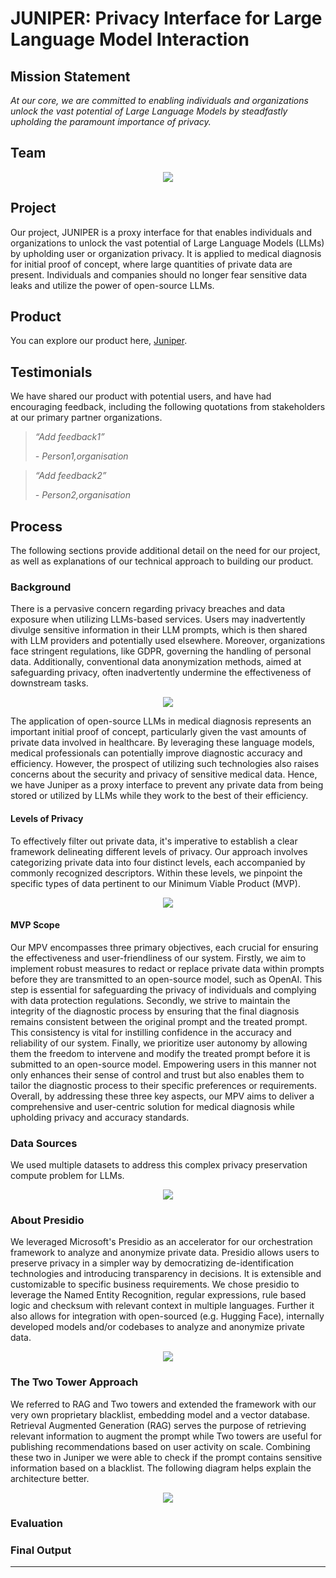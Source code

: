 <div><h1>JUNIPER: Privacy Interface for Large Language Model Interaction</h1></div>

## Mission Statement

*At our core, we are committed to enabling individuals and organizations unlock the vast potential of Large Language Models by steadfastly upholding the paramount importance of privacy.*

## Team

<p align="center">
  <img src="./images/team.png" />
</p>

## Project

Our project, JUNIPER is a proxy interface for that enables individuals and organizations to unlock the vast potential of Large Language Models (LLMs) by upholding user or organization privacy. It is applied to medical diagnosis for initial proof of concept, where large quantities of private data are present. Individuals and companies should no longer fear sensitive data leaks and utilize the power of open-source LLMs.

## Product

You can explore our product here, [Juniper](link).

## Testimonials

We have shared our product with potential users, and have had encouraging feedback, including the following quotations from stakeholders at our primary partner organizations. 

> *“Add feedback1”*
>
> *- Person1,organisation*

> *“Add feedback2”*
>
> *- Person2,organisation*

## Process

The following sections provide additional detail on the need for our project, as well as explanations of our technical approach to building our product.

### Background

There is a pervasive concern regarding privacy breaches and data exposure when utilizing LLMs-based services. Users may inadvertently divulge sensitive information in their LLM prompts, which is then shared with LLM providers and potentially used elsewhere. Moreover, organizations face stringent regulations, like GDPR, governing the handling of personal data. Additionally, conventional data anonymization methods, aimed at safeguarding privacy, often inadvertently undermine the effectiveness of downstream tasks.  

<p align="center">
  <img src="./images/background.png" />
</p>

The application of open-source LLMs in medical diagnosis represents an important initial proof of concept, particularly given the vast amounts of private data involved in healthcare. By leveraging these language models, medical professionals can potentially improve diagnostic accuracy and efficiency. However, the prospect of utilizing such technologies also raises concerns about the security and privacy of sensitive medical data. Hence, we have Juniper as a proxy interface to prevent any private data from being stored or utilized by LLMs while they work to the best of their efficiency.

#### Levels of Privacy

To effectively filter out private data, it's imperative to establish a clear framework delineating different levels of privacy. Our approach involves categorizing private data into four distinct levels, each accompanied by commonly recognized descriptors. Within these levels, we pinpoint the specific types of data pertinent to our Minimum Viable Product (MVP). 

<p align="center">
  <img src="./images/privacy_levels.png" />
</p>

#### MVP Scope

Our MPV encompasses three primary objectives, each crucial for ensuring the effectiveness and user-friendliness of our system. Firstly, we aim to implement robust measures to redact or replace private data within prompts before they are transmitted to an open-source model, such as OpenAI. This step is essential for safeguarding the privacy of individuals and complying with data protection regulations. Secondly, we strive to maintain the integrity of the diagnostic process by ensuring that the final diagnosis remains consistent between the original prompt and the treated prompt. This consistency is vital for instilling confidence in the accuracy and reliability of our system. Finally, we prioritize user autonomy by allowing them the freedom to intervene and modify the treated prompt before it is submitted to an open-source model. Empowering users in this manner not only enhances their sense of control and trust but also enables them to tailor the diagnostic process to their specific preferences or requirements. Overall, by addressing these three key aspects, our MPV aims to deliver a comprehensive and user-centric solution for medical diagnosis while upholding privacy and accuracy standards.

### Data Sources
We used multiple datasets to address this complex privacy preservation compute problem for LLMs. 
<p align="center">
  <img src="./images/dataset.png" />
</p>

### About Presidio
We leveraged Microsoft's Presidio as an accelerator for our orchestration framework to analyze and anonymize private data. Presidio allows users to preserve privacy in a simpler way by democratizing de-identification technologies and introducing transparency in decisions. It is extensible and customizable to specific business requirements. We chose presidio to leverage the Named Entity Recognition, regular expressions, rule based logic and checksum with relevant context in multiple languages. Further it also allows for integration with open-sourced (e.g. Hugging Face), internally developed models and/or codebases to analyze and anonymize private data.

<p align="center">
  <img src="./images/presidio.png" />
</p>

### The Two Tower Approach
We referred to RAG and Two towers and extended the framework with our very own proprietary blacklist, embedding model and a vector database. Retrieval Augmented 
Generation (RAG) serves the purpose of retrieving relevant information to augment the prompt while Two towers are useful for publishing recommendations based on user activity on scale. Combining these two in Juniper we were able to check if the prompt contains sensitive information based on a blacklist. The following diagram helps explain the architecture better.

<p align="center">
  <img src="./images/two_tower.png" />
</p>

### Evaluation

### Final Output

---
